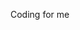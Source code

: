 Coding for me

<!---
Azurtex/Azurtex is a ✨ special ✨ repository because its `README.md` (this file) appears on your GitHub profile.
You can click the Preview link to take a look at your changes.
--->
